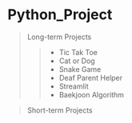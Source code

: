 # Python_Project

> Long-term Projects
> > - Tic Tak Toe
> > - Cat or Dog
> > - Snake Game
> > - Deaf Parent Helper
> > - Streamlit
> > - Baekjoon Algorithm

> Short-term Projects
> >
